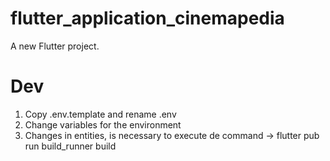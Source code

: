 # flutter_application_cinemapedia

A new Flutter project.

# Dev
1. Copy .env.template and rename .env
2. Change variables for the environment
3. Changes in entities, is necessary to execute de command -> flutter pub run build_runner build